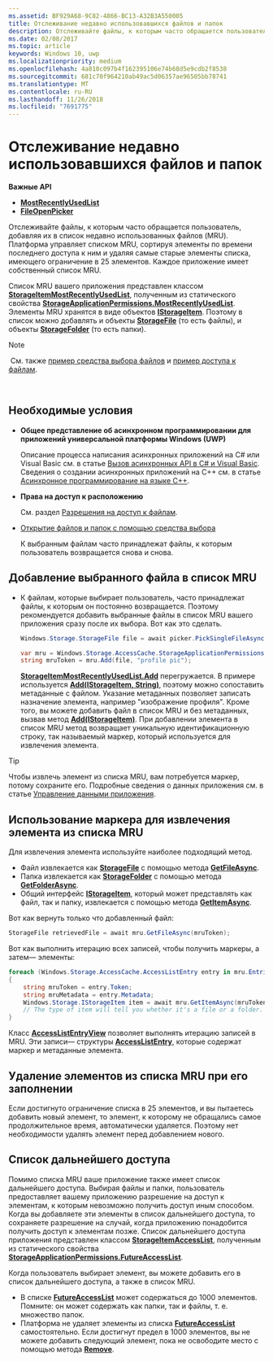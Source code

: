 ```yaml
---
ms.assetid: BF929A68-9C82-4866-BC13-A32B3A550005
title: Отслеживание недавно использовавшихся файлов и папок
description: Отслеживайте файлы, к которым часто обращается пользователь, добавляя их в список недавно использованных файлов (MRU).
ms.date: 02/08/2017
ms.topic: article
keywords: Windows 10, uwp
ms.localizationpriority: medium
ms.openlocfilehash: 4a810c097b4f162395106e74b68d5e9cdb2f8538
ms.sourcegitcommit: 681c70f964210ab49ac5d06357ae96505bb78741
ms.translationtype: MT
ms.contentlocale: ru-RU
ms.lasthandoff: 11/26/2018
ms.locfileid: "7691775"
---
```

# <a name="track-recently-used-files-and-folders"></a>Отслеживание недавно использовавшихся файлов и папок

**Важные API**

- [**MostRecentlyUsedList**](https://msdn.microsoft.com/library/windows/apps/br207458)
- [**FileOpenPicker**](https://msdn.microsoft.com/library/windows/apps/hh738369)

Отслеживайте файлы, к которым часто обращается пользователь, добавляя их в список недавно использованных файлов (MRU). Платформа управляет списком MRU, сортируя элементы по времени последнего доступа к ним и удаляя самые старые элементы списка, имеющего ограничение в 25 элементов. Каждое приложение имеет собственный список MRU.

Список MRU вашего приложения представлен классом [**StorageItemMostRecentlyUsedList**](https://msdn.microsoft.com/library/windows/apps/br207475), полученным из статического свойства [**StorageApplicationPermissions.MostRecentlyUsedList**](https://msdn.microsoft.com/library/windows/apps/br207458). Элементы MRU хранятся в виде объектов [**IStorageItem**](https://msdn.microsoft.com/library/windows/apps/br227129). Поэтому в список можно добавлять и объекты [**StorageFile**](https://msdn.microsoft.com/library/windows/apps/br227171) (то есть файлы), и объекты [**StorageFolder**](https://msdn.microsoft.com/library/windows/apps/br227230) (то есть папки).

> [!NOTE]
> См. также [пример средства выбора файлов](http://go.microsoft.com/fwlink/p/?linkid=619994) и [пример доступа к файлам](http://go.microsoft.com/fwlink/p/?linkid=619995).

 

## <a name="prerequisites"></a>Необходимые условия

-   **Общее представление об асинхронном программировании для приложений универсальной платформы Windows (UWP)**

    Описание процесса написания асинхронных приложений на C# или Visual Basic см. в статье [Вызов асинхронных API в C# и Visual Basic](https://msdn.microsoft.com/library/windows/apps/mt187337). Сведения о создании асинхронных приложений на C++ см. в статье [Асинхронное программирование на языке C++](https://msdn.microsoft.com/library/windows/apps/mt187334).

-   **Права на доступ к расположению**

    См. раздел [Разрешения на доступ к файлам](file-access-permissions.md).

-   [Открытие файлов и папок с помощью средства выбора](quickstart-using-file-and-folder-pickers.md)

    К выбранным файлам часто принадлежат файлы, к которым пользователь возвращается снова и снова.

 ## <a name="add-a-picked-file-to-the-mru"></a>Добавление выбранного файла в список MRU

-   К файлам, которые выбирает пользователь, часто принадлежат файлы, к которым он постоянно возвращается. Поэтому рекомендуется добавить выбранные файлы в список MRU вашего приложения сразу после их выбора. Вот как это сделать.

    ```cs
    Windows.Storage.StorageFile file = await picker.PickSingleFileAsync();

    var mru = Windows.Storage.AccessCache.StorageApplicationPermissions.MostRecentlyUsedList;
    string mruToken = mru.Add(file, "profile pic");
    ```

    [**StorageItemMostRecentlyUsedList.Add**](https://msdn.microsoft.com/library/windows/apps/br207476) перегружается. В примере используется [**Add(IStorageItem, String)**](https://msdn.microsoft.com/library/windows/apps/br207481), поэтому можно сопоставить метаданные с файлом. Указание метаданных позволяет записать назначение элемента, например "изображение профиля". Кроме того, вы можете добавить файл в список MRU и без метаданных, вызвав метод [**Add(IStorageItem)**](https://msdn.microsoft.com/library/windows/apps/br207480). При добавлении элемента в список MRU метод возвращает уникальную идентификационную строку, так называемый маркер, который используется для извлечения элемента.

> [!TIP]
> Чтобы извлечь элемент из списка MRU, вам потребуется маркер, потому сохраните его. Подробные сведения о данных приложения см. в статье [Управление данными приложения](https://msdn.microsoft.com/library/windows/apps/hh465109).

## <a name="use-a-token-to-retrieve-an-item-from-the-mru"></a>Использование маркера для извлечения элемента из списка MRU

Для извлечения элемента используйте наиболее подходящий метод.

-   Файл извлекается как [**StorageFile**](https://msdn.microsoft.com/library/windows/apps/br227171) с помощью метода [**GetFileAsync**](https://msdn.microsoft.com/library/windows/apps/br207486).
-   Папка извлекается как [**StorageFolder**](https://msdn.microsoft.com/library/windows/apps/br227230) с помощью метода [**GetFolderAsync**](https://msdn.microsoft.com/library/windows/apps/br207489).
-   Общий интерфейс [**IStorageItem**](https://msdn.microsoft.com/library/windows/apps/br227129), который может представлять как файл, так и папку, извлекается с помощью метода [**GetItemAsync**](https://msdn.microsoft.com/library/windows/apps/br207492).

Вот как вернуть только что добавленный файл:

```cs
StorageFile retrievedFile = await mru.GetFileAsync(mruToken);
```

Вот как выполнить итерацию всех записей, чтобы получить маркеры, а затем— элементы:

```cs
foreach (Windows.Storage.AccessCache.AccessListEntry entry in mru.Entries)
{
    string mruToken = entry.Token;
    string mruMetadata = entry.Metadata;
    Windows.Storage.IStorageItem item = await mru.GetItemAsync(mruToken);
    // The type of item will tell you whether it's a file or a folder.
}
```

Класс [**AccessListEntryView**](https://msdn.microsoft.com/library/windows/apps/br227349) позволяет выполнять итерацию записей в MRU. Эти записи— структуры [**AccessListEntry**](https://msdn.microsoft.com/library/windows/apps/br227348), которые содержат маркер и метаданные элемента.

## <a name="removing-items-from-the-mru-when-its-full"></a>Удаление элементов из списка MRU при его заполнении

Если достигнуто ограничение списка в 25 элементов, и вы пытаетесь добавить новый элемент, то элемент, к которому не обращались самое продолжительное время, автоматически удаляется. Поэтому нет необходимости удалять элемент перед добавлением нового.

## <a name="future-access-list"></a>Список дальнейшего доступа

Помимо списка MRU ваше приложение также имеет список дальнейшего доступа. Выбирая файлы и папки, пользователь предоставляет вашему приложению разрешение на доступ к элементам, к которым невозможно получить доступ иным способом. Когда вы добавляете эти элементы в список дальнейшего доступа, то сохраняете разрешение на случай, когда приложению понадобится получить доступ к элементам позже. Список дальнейшего доступа приложения представлен классом [**StorageItemAccessList**](https://msdn.microsoft.com/library/windows/apps/br207459), полученным из статического свойства [**StorageApplicationPermissions.FutureAccessList**](https://msdn.microsoft.com/library/windows/apps/br207457).

Когда пользователь выбирает элемент, вы можете добавить его в список дальнейшего доступа, а также в список MRU.

-   В списке [**FutureAccessList**](https://msdn.microsoft.com/library/windows/apps/br207457) может содержаться до 1000 элементов. Помните: он может содержать как папки, так и файлы, т. е. множество папок.
-   Платформа не удаляет элементы из списка [**FutureAccessList**](https://msdn.microsoft.com/library/windows/apps/br207457) самостоятельно. Если достигнут предел в 1000 элементов, вы не можете добавить следующий элемент, пока не освободите место с помощью метода [**Remove**](https://msdn.microsoft.com/library/windows/apps/br207497).
